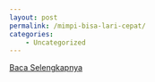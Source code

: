 ```yaml
---
layout: post
permalink: /mimpi-bisa-lari-cepat/
categories:
    - Uncategorized
---
```


[Baca Selengkapnya](/10)